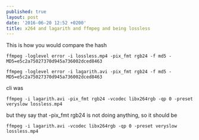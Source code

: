 ```yaml
---
published: true
layout: post
date: '2016-06-20 12:52 +0200'
title: x264 and lagarith and ffmpeg and being lossless
---
```

This is how you would compare the hash

    ffmpeg -loglevel error -i lossless.mp4 -pix_fmt rgb24 -f md5 -
    MD5=e5c2a75027370d945a736002dced8463
    
    ffmpeg -loglevel error -i lagarith.avi -pix_fmt rgb24 -f md5 -
    MD5=e5c2a75027370d945a736002dced8463
    
cli was

    ffmpeg -i lagarith.avi -pix_fmt rgb24 -vcodec libx264rgb -qp 0 -preset veryslow lossless.mp4
    
but they say that -pix_fmt rgb24 is not doing anything, so it should be

    ffmpeg -i lagarith.avi -vcodec libx264rgb -qp 0 -preset veryslow lossless.mp4
